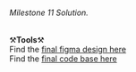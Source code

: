###### Milestone 11 Solution.

⚒️**Tools**⚒️   
Find the  <a href="https://www.figma.com/design/sAVmx0WG6AuXkIKy3duZeS/Chrome-Plugin-Final-Design?node-id=0-1&t=GB8ra3XH19A79f8C-1" style="text-decoration: underline;" target="_blank" rel="noopener noreferrer">final figma design here</a>    
Find the  <a href="https://github.com/llo7d/i_like_content" style="text-decoration: underline;" target="_blank" rel="noopener noreferrer">final code base here </a> 

